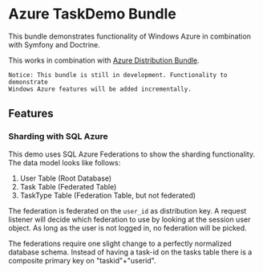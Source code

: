 # Azure TaskDemo Bundle

This bundle demonstrates functionality of Windows Azure in combination with
Symfony and Doctrine.

This works in combination with [Azure Distribution
Bundle](https://github.com/beberlei/AzureDistributionBundle).

    Notice: This bundle is still in development. Functionality to demonstrate
    Windows Azure features will be added incrementally.

## Features

### Sharding with SQL Azure

This demo uses SQL Azure Federations to show the sharding functionality. The
data model looks like follows:

1. User Table (Root Database)
2. Task Table (Federated Table)
3. TaskType Table (Federation Table, but not federated)

The federation is federated on the `user_id` as distribution key. A request
listener will decide which federation to use by looking at the session user
object. As long as the user is not logged in, no federation will be picked.

The federations require one slight change to a perfectly normalized database
schema. Instead of having a task-id on the tasks table there is a composite
primary key on "taskid"+"userid".

